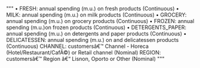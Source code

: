 """
•	FRESH: annual spending (m.u.) on fresh products (Continuous)
•	MILK: annual spending (m.u.) on milk products (Continuous)
•	GROCERY: annual spending (m.u.) on grocery products (Continuous)
•	FROZEN: annual spending (m.u.)on frozen products (Continuous)
•	DETERGENTS_PAPER: annual spending (m.u.) on detergents and paper products (Continuous)
•	DELICATESSEN: annual spending (m.u.) on and delicatessen products (Continuous)
    CHANNEL: customersâ€™ Channel - Horeca (Hotel/Restaurant/CafÃ©) or Retail channel (Nominal)
    REGION: customersâ€™ Region â€“ Lisnon, Oporto or Other (Nominal)
    """
